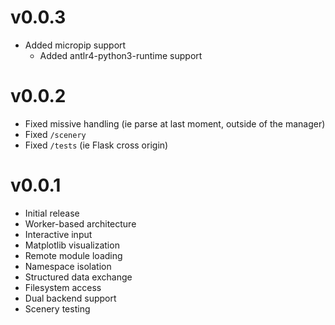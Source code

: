 


# v0.0.3

- Added micropip support
    - Added antlr4-python3-runtime support


# v0.0.2

- Fixed missive handling (ie parse at last moment, outside of the manager)
- Fixed `/scenery` 
- Fixed `/tests` (ie Flask cross origin)


# v0.0.1 

- Initial release
- Worker-based architecture
- Interactive input
- Matplotlib visualization
- Remote module loading
- Namespace isolation
- Structured data exchange
- Filesystem access
- Dual backend support
- Scenery testing